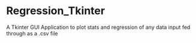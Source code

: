 # Regression_Tkinter
A Tkinter GUI Application to plot stats and regression of any data input fed through as a .csv file
